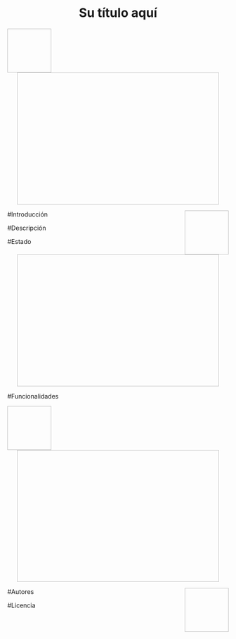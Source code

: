 <h1 align="center"> Su título aquí </h1>













<img align="left" width="100" height="100" src="                     "> 
  

<p align="center">
  <img width="460" height="300" src="                                ">   
</p>

<img align="right" width="100" height="100" src="                     ">

#Introducción

#Descripción

#Estado

<p align="center">
  <img width="460" height="300" src="                                ">   
</p>


#Funcionalidades

<img align="left" width="100" height="100" src="                     "> 
  

<p align="center">
  <img width="460" height="300" src="                                ">   
</p>

<img align="right" width="100" height="100" src="                     ">

#Autores

#Licencia


